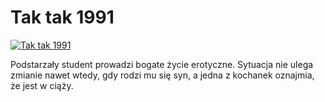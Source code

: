 Tak tak 1991 
=============
[![Tak tak 1991 ](http://vidos.pl/images/player.gif)](http://vidos.pl/tak-tak-1991)

 Podstarzały student prowadzi bogate życie erotyczne. Sytuacja nie ulega zmianie nawet wtedy, gdy rodzi mu się syn, a jedna z kochanek oznajmia, że jest w ciąży.
